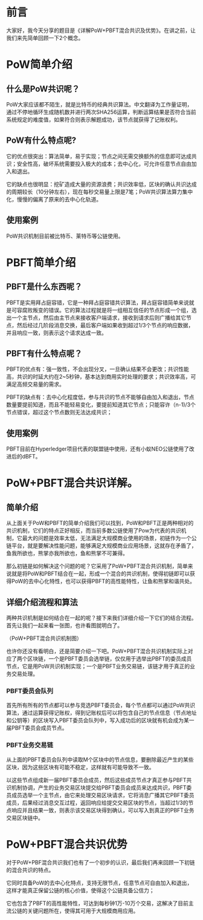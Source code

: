 
# 前言
大家好，我今天分享的题目是《详解PoW+PBFT混合共识及优势》。在讲之前，让我们来先简单回顾一下2个概念。

# PoW简单介绍
## 什么是PoW共识呢？
PoW大家应该都不陌生，就是比特币的经典共识算法。中文翻译为工作量证明，通过不停地循环生成随机数并进行两次SHA256运算，判断运算结果是否符合当前系统规定的难度值，如果符合则表示解题成功，该节点就获得了记账权利。

## PoW有什么特点呢?
它的优点很突出：算法简单，易于实现；节点之间无需交换额外的信息即可达成共识；安全性高，破坏系统需要投入极大的成本；去中心化，可允许任意节点自由加入和退出。

它的缺点也很明显：挖矿造成大量的资源浪费；共识效率低，区块的确认共识达成的周期较长（10分钟左右），现在每秒交易量上限是7笔；PoW共识算法算力集中化，慢慢的偏离了原来的去中心化轨道。

## 使用案例
PoW共识机制目前被比特币、莱特币等公链使用。

# PBFT简单介绍
## PBFT是什么东西呢？
PBFT是实用拜占庭容错，它是一种拜占庭容错共识算法，拜占庭容错简单来说就是可容腐败叛变的错误。它的算法过程就是将一组相互信任的节点形成一个组，选出一个主节点，然后由主节点来接收客户端请求，接收到请求后则广播给其它节点，然后经过几阶段消息交换，最后客户端如果收到超过1/3个节点的响应数据，并且响应一致，则表示这个请求达成一致。

## PBFT有什么特点呢？ 
PBFT的优点有：强一致性，不会出现分叉，一旦确认结果不会更改；共识性能高，共识的时延大约在2~5秒钟，基本达到商用实时处理的要求；共识效率高，可满足高频交易量的需求。

PBFT的缺点有：去中心化程度低，参与共识的节点不能够自由加入和退出，节点数量要提前知道，而且不能轻易变化，要提前知道其它节点；只能容许（n-1)/3个节点错误，超过这个节点数则无法达成共识；

## 使用案例
PBFT目前在Hyperledger项目代表的联盟链中使用，还有小蚁NEO公链使用了改进后的dBFT。

# PoW+PBFT混合共识详解。
## 简单介绍
从上面关于PoW和PBFT的简单介绍我们可以找到，PoW和PBFT正是两种相对的共识机制，它们的特点正好相反，而当前多数公链使用了Pow为代表的共识机制，它最大的问题是效率太低，无法满足大规模商业使用的场景，初链作为一个公链平台，就是要解决性能问题，能够满足大规模商业应用场景，这就存在矛盾了，鱼我所欲也，熊掌亦我所欲也，鱼和熊掌不可兼得。


那么初链是如何解决这个问题的呢？它采用了PoW+PBFT混合共识机制，简单来说就是将PoW和PBFT结合在一起，形成一个混合的共识机制，使得初链即可以获得PoW的去中心化特性，也可以获得PBFT的高性能特性，让鱼和熊掌和谐共处。

## 详细介绍流程和算法
两种共识机制是如何结合在一起的呢？接下来我们详细介绍一下它们的结合流程。
首先让我们一起来看一张图，也许看图就明白了。

（PoW+PBFT混合共识机制图）

也许你还没有看明白，还是简要介绍一下吧。PoW+PBFT混合共识机制实际上对应了两个区块链，一个是PBFT委员会选举链，仅仅用于选举出PBFT的委员成员节点，它是用PoW共识机制实现；一个是PBFT业务交易链，该链才用于真正的业务交易处理。

### PBFT委员会队列
首先所有所有的节点都可以参与竞选PBFT委员会，每个节点都可以通过PoW共识算法，通过运算获得记账权，得到记账权后可以将包含自己的节点信息（节点地址和公钥等）的区块写入PBFT委员会队列中，写入成功后的区块就有机会成为某一届PBFT委员会成员节点。


### PBFT业务交易链
从上面的PBFT委员会队列中读取M个区块中的节点信息，要删除最近产生的某些区块，因为这些区块有可能不稳定，这样就有可能导致不一致。

以这些节点组成新一届PBFT委员会成员，然后这些成员节点才真正参与PBFT共识机制协调，产生的业务交易区块提交给PBFT委员会成员来达成共识，PBFT委员成员选举一个主节点，由它来处理交易区块请求，它将消息广播其它PBFT委员成员，后果经过消息交互过程，返回响应给提交交易区块的节点，当超过1/3的节点响应并且结果一致，则表示该交易区块得到确认，可以写入到真正的PBFT业务交易区块链中。


# PoW+PBFT混合共识优势
对于PoW+PBF混合共识我们也有了一个初步的认识，最后我们再来回顾一下初链的混合共识的特点。

它同时具备PoW的去中心化特点，支持无限节点，任意节点可自由加入和退出，这样才能真正保留公链的核心价值，使得这个公链具备公信力；

它也包含了PBFT的高性能特性，可达到每秒钟1万-10万个交易，这解决了目前主流公链的关键问题所在，使得其可用于大规模商用应用。

